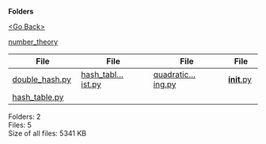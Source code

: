 **Folders**

[&lt;Go Back&gt;](../right.html)

[number_theory](number_theory/right.html)

<table><thead><tr class="header"><th><strong>File</strong></th><th><strong>File</strong></th><th><strong>File</strong></th><th><strong>File</strong></th></tr></thead><tbody><tr class="odd"><td><a href="double_hash.py">double_hash.py</a> </td><td><a href="hash_table_with_linked_list.py">hash_tabl…ist.py</a> </td><td><a href="quadratic_probing.py">quadratic…ing.py</a> </td><td><a href="__init__.py"><strong>init</strong>.py</a> </td></tr><tr class="even"><td><a href="hash_table.py">hash_table.py</a> </td><td></td><td></td><td></td></tr></tbody></table>

Folders: 2  
Files: 5  
Size of all files: 5341 KB
